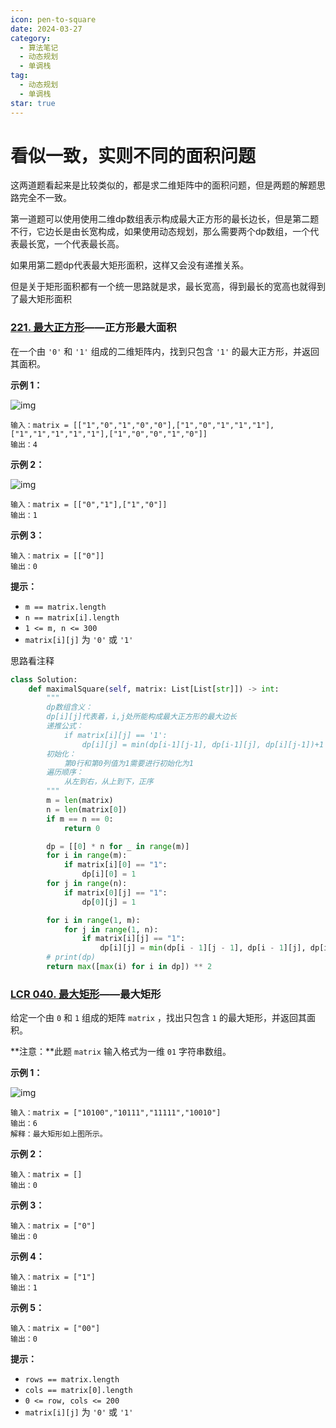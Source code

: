 ```yaml
---
icon: pen-to-square
date: 2024-03-27
category:
  - 算法笔记
  - 动态规划
  - 单调栈
tag:
  - 动态规划
  - 单调栈
star: true
---
```


# 看似一致，实则不同的面积问题

这两道题看起来是比较类似的，都是求二维矩阵中的面积问题，但是两题的解题思路完全不一致。

第一道题可以使用使用二维dp数组表示构成最大正方形的最长边长，但是第二题不行，它边长是由长宽构成，如果使用动态规划，那么需要两个dp数组，一个代表最长宽，一个代表最长高。

如果用第二题dp代表最大矩形面积，这样又会没有递推关系。

但是关于矩形面积都有一个统一思路就是求，最长宽高，得到最长的宽高也就得到了最大矩形面积



### [221. 最大正方形](https://leetcode.cn/problems/maximal-square/)——正方形最大面积



在一个由 `'0'` 和 `'1'` 组成的二维矩阵内，找到只包含 `'1'` 的最大正方形，并返回其面积。

 

**示例 1：**

![img](https://assets.leetcode.com/uploads/2020/11/26/max1grid.jpg)

```
输入：matrix = [["1","0","1","0","0"],["1","0","1","1","1"],["1","1","1","1","1"],["1","0","0","1","0"]]
输出：4
```

**示例 2：**

![img](https://assets.leetcode.com/uploads/2020/11/26/max2grid.jpg)

```
输入：matrix = [["0","1"],["1","0"]]
输出：1
```

**示例 3：**

```
输入：matrix = [["0"]]
输出：0
```

 

**提示：**

- `m == matrix.length`
- `n == matrix[i].length`
- `1 <= m, n <= 300`
- `matrix[i][j]` 为 `'0'` 或 `'1'`

思路看注释

```python
class Solution:
    def maximalSquare(self, matrix: List[List[str]]) -> int:
        """
        dp数组含义：
        dp[i][j]代表着，i,j处所能构成最大正方形的最大边长
        递推公式：
            if matrix[i][j] == '1':
                dp[i][j] = min(dp[i-1][j-1], dp[i-1][j], dp[i][j-1])+1
        初始化：
            第0行和第0列值为1需要进行初始化为1
        遍历顺序：
            从左到右，从上到下，正序
        """
        m = len(matrix)
        n = len(matrix[0])
        if m == n == 0:
            return 0

        dp = [[0] * n for _ in range(m)]
        for i in range(m):
            if matrix[i][0] == "1":
                dp[i][0] = 1
        for j in range(n):
            if matrix[0][j] == "1":
                dp[0][j] = 1

        for i in range(1, m):
            for j in range(1, n):
                if matrix[i][j] == "1":
                    dp[i][j] = min(dp[i - 1][j - 1], dp[i - 1][j], dp[i][j - 1]) + 1
        # print(dp)
        return max([max(i) for i in dp]) ** 2

```





### [LCR 040. 最大矩形](https://leetcode.cn/problems/PLYXKQ/)——最大矩形



给定一个由 `0` 和 `1` 组成的矩阵 `matrix` ，找出只包含 `1` 的最大矩形，并返回其面积。

**注意：**此题 `matrix` 输入格式为一维 `01` 字符串数组。

 

**示例 1：**

![img](https://assets.leetcode.com/uploads/2020/09/14/maximal.jpg)

```
输入：matrix = ["10100","10111","11111","10010"]
输出：6
解释：最大矩形如上图所示。
```

**示例 2：**

```
输入：matrix = []
输出：0
```

**示例 3：**

```
输入：matrix = ["0"]
输出：0
```

**示例 4：**

```
输入：matrix = ["1"]
输出：1
```

**示例 5：**

```
输入：matrix = ["00"]
输出：0
```

 

**提示：**

- `rows == matrix.length`
- `cols == matrix[0].length`
- `0 <= row, cols <= 200`
- `matrix[i][j]` 为 `'0'` 或 `'1'`